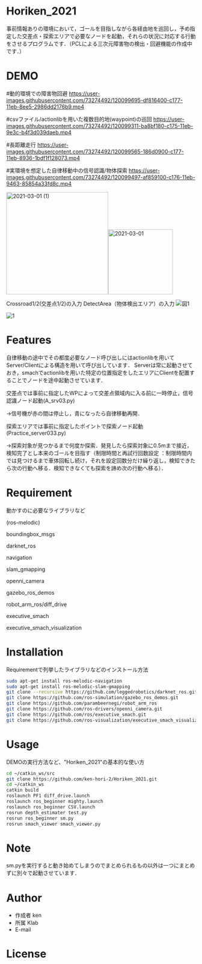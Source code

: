 # Horiken_2021

事前情報ありの環境において，ゴールを目指しながら各経由地を巡回し，予め指定した交差点・探索エリアで必要なノードを起動，それらの状況に対応する行動をさせるプログラムです．（PCLによる三次元障害物の検出・回避機能の作成中です．）



 
# DEMO
#動的環境での障害物回避
https://user-images.githubusercontent.com/73274492/120099695-df816400-c177-11eb-8ee5-2986dd2176b9.mp4




#csvファイル/actionlibを用いた複数目的地(waypoint)の巡回
https://user-images.githubusercontent.com/73274492/120099311-ba8bf180-c175-11eb-9e3c-b4f3d039daeb.mp4



#長距離走行
https://user-images.githubusercontent.com/73274492/120099565-186d0900-c177-11eb-8936-1bdf1f128073.mp4



#実環境を想定した自律移動中の信号認識/物体探索
https://user-images.githubusercontent.com/73274492/120099497-af859100-c176-11eb-9463-85854a33fd8c.mp4






<img width="271" alt="2021-03-01 (1)" src="https://user-images.githubusercontent.com/73274492/109474570-00beaf80-7ab8-11eb-995d-d6e1e00171c0.png"><img width="172" alt="2021-03-01" src="https://user-images.githubusercontent.com/73274492/109474914-5b580b80-7ab8-11eb-856d-1d19a7ebc8bf.png">


Crossroad1/2(交差点1/2)の入力
DetectArea（物体検出エリア）の入力
![図1](https://user-images.githubusercontent.com/73274492/120101653-093f8880-c182-11eb-9b1e-4c6170b94c66.png)

![1](https://user-images.githubusercontent.com/73274492/120101584-aea62c80-c181-11eb-858f-e407c06563d8.png)






# Features
自律移動の途中でその都度必要なノード呼び出しにはactionlibを用いてServer/Clientによる構造を用いて呼び出しています．
Serverは常に起動させておき，smachでactionlibを用いた特定の位置指定をしたエリアにClientを配置することでノードを途中起動させています．


交差点では事前に指定したWPによって交差点領域内に入る前に一時停止，信号認識ノード起動(A_srv03.py)

 →信号機が赤の間は停止し，青になったら自律移動再開．

探索エリアでは事前に指定したポイントで探索ノード起動(Practice_server033.py)

 →探索対象が見つかるまで何度か探索．発見したら探索対象に0.5mまで接近，検知完了とし本来のゴールを目指す（制限時間と再試行回数設定 ：制限時間内では見つけるまで車体回転し続け，それを設定回数分だけ繰り返し，検知できたら次の行動へ移る．検知できなくても探索を諦め次の行動へ移る）．
# Requirement
 
動かすのに必要なライブラリなど
 
(ros-melodic)

boundingbox_msgs

darknet_ros

navigation

slam_gmapping

openni_camera

gazebo_ros_demos

robot_arm_ros/diff_drive

executive_smach

executive_smach_visualization


 
# Installation
 
Requirementで列挙したライブラリなどのインストール方法
 
```bash
sudo apt-get install ros-melodic-navigation
sudo apt-get install ros-melodic-slam-gmapping
git clone --recursive https://github.com/leggedrobotics/darknet_ros.git
git clone https://github.com/ros-simulation/gazebo_ros_demos.git
git clone https://github.com/parambeernegi/robot_arm_ros
git clone https://github.com/ros-drivers/openni_camera.git
git clone https://github.com/ros/executive_smach.git
git clone https://github.com/ros-visualization/executive_smach_visualization.git
```
 
# Usage
 
DEMOの実行方法など、"Horiken_2021"の基本的な使い方
 
```bash
cd ~/catkin_ws/src
git clone https://github.com/ken-hori-2/Horiken_2021.git
cd ~/catkin_ws
catkin build
roslaunch PF1 diff_drive.launch
roslaunch ros_beginner mighty.launch
roslaunch ros_beginner CSV.launch
rosrun depth_estimater test.py
rosrun ros_beginner sm.py
rosrun smach_viewer smach_viewer.py
```
 
# Note
 sm.pyを実行すると動き始めてしまうのでまとめられるもの以外は一つにまとめずに別々で起動させています．
# Author

* 作成者 ken
* 所属 Klab
* E-mail
 
# License
